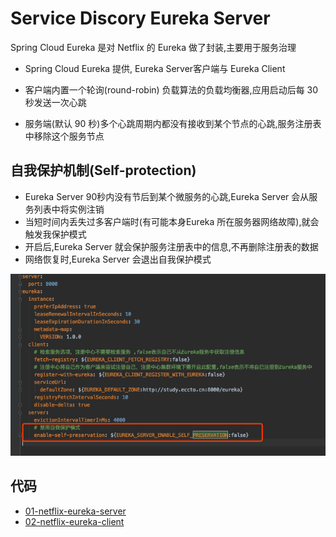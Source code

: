# Service Discory Eureka Server

Spring Cloud Eureka 是对 Netflix 的 Eureka 做了封装,主要用于服务治理

- Spring Cloud Eureka 提供, Eureka Server客户端与 Eureka Client

- 客户端内置一个轮询(round-robin) 负载算法的负载均衡器,应用启动后每 30 秒发送一次心跳
- 服务端(默认 90 秒)多个心跳周期内都没有接收到某个节点的心跳,服务注册表中移除这个服务节点

## 自我保护机制(Self-protection)

- Eureka Server 90秒内没有节后到某个微服务的心跳,Eureka Server 会从服务列表中将实例注销
- 当短时间内丢失过多客户端时(有可能本身Eureka 所在服务器网络故障),就会触发我保护模式
- 开启后,Eureka Server 就会保护服务注册表中的信息,不再删除注册表的数据
- 网络恢复时,Eureka Server 会退出自我保护模式

![image-20191130230726075](assets/image-20191130230726075.png)

## 代码

-  [01-netflix-eureka-server](../00-code/note-spring-cloud/01-netflix-eureka-server) 
-  [02-netflix-eureka-client](../00-code/note-spring-cloud/02-netflix-eureka-client) 